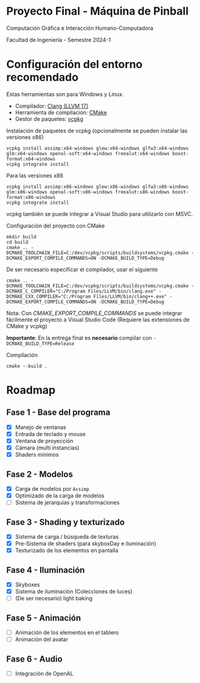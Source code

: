 # Proyecto Final - Máquina de Pinball

Computación Gráfica e Interacción Humano-Computadora

Facultad de Ingeniería - Semestre 2024-1

# Configuración del entorno recomendado

Estas herramientas son para Windows y Linux.

- Compilador: <a href="https://github.com/llvm/llvm-project/releases/tag/llvmorg-17.0.3" href="_blank">Clang (LLVM 17)</a>
- Herramienta de compilación: <a href="https://cmake.org/download/" target="_blank">CMake</a>
- Gestor de paquetes: <a href="https://vcpkg.io/en/getting-started" target="_blank">vcpkg</a>

Instalación de paquetes de vcpkg (opcionalmente se pueden instalar las versiones x86)

    vcpkg install assimp:x64-windows glew:x64-windows glfw3:x64-windows glm:x64-windows openal-soft:x64-windows freealut:x64-windows boost-format:x64-windows
    vcpkg integrate install

Para las versiones x86

    vcpkg install assimp:x86-windows glew:x86-windows glfw3:x86-windows glm:x86-windows openal-soft:x86-windows freealut:x86-windows boost-format:x86-windows
    vcpkg integrate install

vcpkg también se puede integrar a Visual Studio para utilizarlo con MSVC.

Configuración del proyecto con CMake
    
    mkdir build
    cd build
    cmake .. -DCMAKE_TOOLCHAIN_FILE=C:/dev/vcpkg/scripts/buildsystems/vcpkg.cmake -DCMAKE_EXPORT_COMPILE_COMMANDS=ON -DCMAKE_BUILD_TYPE=Debug

De ser necesario especificar el compilador, usar el siguiente

    cmake .. -DCMAKE_TOOLCHAIN_FILE=C:/dev/vcpkg/scripts/buildsystems/vcpkg.cmake -DCMAKE_C_COMPILER="C:/Program Files/LLVM/bin/clang.exe" -DCMAKE_CXX_COMPILER="C:/Program Files/LLVM/bin/clang++.exe" -DCMAKE_EXPORT_COMPILE_COMMANDS=ON -DCMAKE_BUILD_TYPE=Debug

Nota: Con _CMAKE_EXPORT_COMPILE_COMMANDS_ se puede integrar fácilmente el proyecto a Visual Studio Code (Requiere las extensiones de CMake y vcpkg)

__Importante__: En la entrega final es __necesario__ compilar con `-DCMAKE_BUILD_TYPE=Release` 

Compilación

    cmake --build .

# Roadmap
## Fase 1 - Base del programa
- [x] Manejo de ventanas
- [x] Entrada de teclado y mouse
- [x] Ventana de proyección
- [x] Cámara (multi instancias)
- [x] Shaders mínimos

## Fase 2 - Modelos
- [x] Carga de modelos por `Assimp`
- [x] Optimizado de la carga de modelos
- [ ] Sistema de jerarquías y transformaciones

## Fase 3 - Shading y texturizado
- [x] Sistema de carga / búsqueda de texturas
- [x] Pre-Sistema de shaders (para skyboxDay e iluminación)
- [x] Texturizado de los elementos en pantalla

## Fase 4 - Iluminación
- [x] Skyboxes
- [x] Sistema de iluminación (Colecciones de luces)
- [ ] (De ser necesario) light baking

## Fase 5 - Animación
- [ ] Animación de los elementos en el tablero
- [ ] Animación del avatar

## Fase 6 - Audio
- [ ] Integración de OpenAL
